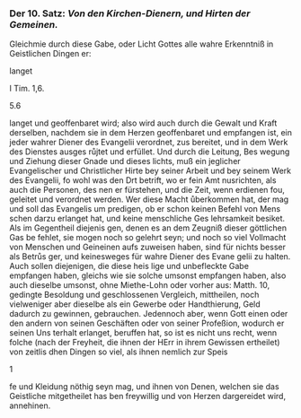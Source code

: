 <!-- Seite 34; content-0052.xml -->

### Der 10. Satz: *Von den Kirchen-Dienern, und Hirten der Gemeinen.*


Gleichmie durch diese Gabe, oder Licht Gottes
   alle wahre Erkenntniß in Geistlichen Dingen er:

langet

I Tim. 1,6.

5.6

<!-- Seie 35; content-0053.xml -->

langet und geoffenbaret wird; also wird auch durch die Gewalt und Kraft
derselben, nachdem sie in dem Herzen geoffenbaret und empfangen ist, ein
jeder wahrer Diener des Evangelii verordnet, zus bereitet, und in dem Werk des
Dienstes ausges růjtet und erfüllet. Und durch die Leitung, Bes wegung und
Ziehung dieser Gnade und dieses lichts, muß ein jeglicher Evangelischer und
Christlicher Hirte bey seiner Arbeit und bey seinem Werk des Evangelii, fo
wohl was den Drt betrift, wo er fein Amt nusrichten, als auch die Personen,
des nen er fürstehen, und die Zeit, wenn erdienen fou, geleitet und verordnet
werden. Wer diese Macht ůberkommen hat, der mag und soll das Evangelis um
predigen, ob er schon keinen Befehl von Mens schen darzu erlanget hat, und
keine menschliche Ges lehrsamkeit besiket. Als im Gegentheil diejenis gen,
denen es an dem Zeugniß dieser göttlichen Gas be fehlet, sie mogen noch so
gelehrt seyn; und noch so viel Vollmacht von Menschen und Geineinen aufs
zuweisen haben, sind für nichts besser als Betrůs ger, und keinesweges für
wahre Diener des Evane gelii zu halten. Auch sollen diejenigen, die diese
heis lige und unbefleckte Gabe empfangen haben, gleichs wie sie solche umsonst
empfangen haben, also auch dieselbe umsonst, ohne Miethe-Lohn oder vorher
aus: Matth. 10, gedingte Besoldung und geschlossenen Vergleich, mittheilen,
noch vielweniger aber dieselbe als ein Gewerbe oder Handthierung, Geld dadurch
zu gewinnen, gebrauchen. Jedennoch aber, wenn Gott einen oder den andern von
seinen Geschäften oder von seiner Profeßion, wodurch er seinen Uns terhalt
erlanget, beruffen hat, so ist es nicht uns recht, wenn folche (nach der
Freyheit, die ihnen der HErr in ihrem Gewissen ertheilet) von zeitlis dhen
Dingen so viel, als ihnen nemlich zur Speis

1

<!-- Seie 36; content-0054.xml -->

fe und Kleidung nöthig seyn mag, und ihnen von Denen, welchen sie das
Geistliche mitgetheilet has ben freywillig und von Herzen dargereidet wird,
annehinen.
